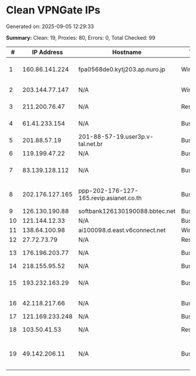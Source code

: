 # Clean VPNGate IPs
Generated on: 2025-09-05 12:29:33

**Summary:** Clean: 19, Proxies: 80, Errors: 0, Total Checked: 99

| # | IP Address | Hostname | Type | Country | Provider |
|---|------------|----------|------|---------|----------|
| 1 | 160.86.141.224 | fpa0568de0.kytj203.ap.nuro.jp | Wireless | JP | Sony Network Communications Inc. |
| 2 | 203.144.77.147 | N/A | Wireless | KH | CAMGSM Company Ltd |
| 3 | 211.200.76.47 | N/A | Residential | KR | SK Broadband Co Ltd |
| 4 | 61.41.233.154 | N/A | Business | KR | LG HelloVision Corp. |
| 5 | 201.88.57.19 | 201-88-57-19.user3p.v-tal.net.br | Business | BR | V tal |
| 6 | 119.199.47.22 | N/A | Business | KR | Korea Telecom |
| 7 | 83.139.128.112 | N/A | Business | RU | AO IK "Informsvyaz-Chernozemye" |
| 8 | 202.176.127.165 | ppp-202-176-127-165.revip.asianet.co.th | Business | TH | TRUE INTERNET CORPORATION CO. LTD. |
| 9 | 126.130.190.88 | softbank126130190088.bbtec.net | Business | JP | SoftBank Corp. |
| 10 | 121.144.12.33 | N/A | Business | KR | Korea Telecom |
| 11 | 138.64.100.98 | ai100098.d.east.v6connect.net | Wireless | JP | Asahi Net |
| 12 | 27.72.73.79 | N/A | Residential | VN | Viettel Group |
| 13 | 176.196.203.77 | N/A | Business | RU | E-Light-Telecom Ltd. |
| 14 | 218.155.95.52 | N/A | Business | KR | Korea Telecom |
| 15 | 193.232.163.29 | N/A | Business | RU | Joint-Stock company "Arctictelecom" |
| 16 | 42.118.217.66 | N/A | Business | VN | FPT Telecom Company |
| 17 | 121.169.233.248 | N/A | Business | KR | Korea Telecom |
| 18 | 103.50.41.53 | N/A | Residential | KR | SK Broadband Co Ltd |
| 19 | 49.142.206.11 | N/A | Business | KR | HCN CHUNGBUK CABLE TV SYSTEMS |
